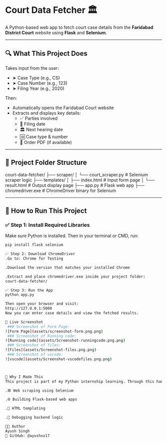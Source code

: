 # Court Data Fetcher 🏛️

A Python-based web app to fetch court case details from the **Faridabad District Court** website using **Flask** and **Selenium**.

---

## 🔍 What This Project Does

Takes input from the user:

- ➤ Case Type (e.g., CS)  
- ➤ Case Number (e.g., 123)  
- ➤ Filing Year (e.g., 2020)

Then:

- Automatically opens the Faridabad Court website
- Extracts and displays key details:
  - ✅ Parties involved  
  - 📅 Filing date  
  - 🏛️ Next hearing date  
  - 🆔 Case type & number  
  - 📄 Order PDF (if available)

---

## 📁 Project Folder Structure

court-data-fetcher/
├── scraper/
│ └── court_scraper.py # Selenium scraper logic
├── templates/
│ ├── index.html # Input form page
│ └── result.html # Output display page
├── app.py # Flask web app
├── chromedriver.exe # ChromeDriver binary for Selenium


---

## 🚀 How to Run This Project

### ✅ Step 1: Install Required Libraries

Make sure Python is installed. Then in your terminal or CMD, run:

```bash
pip install flask selenium

✅ Step 2: Download ChromeDriver
.Go to: Chrome for Testing

.Download the version that matches your installed Chrome

.Extract and place chromedriver.exe inside your project folder:
court-data-fetcher/

✅ Step 3: Run the App
python app.py

Then open your browser and visit:
http://127.0.0.1:5000
Now you can enter case details and view the fetched results.

📸 Live Screenshot
 ### Screenshot of Form Page:
![Form Page](assets/screenshot-form.png.png)
 ### Screenshot of Running code:
![Running code](assets/Screenshot-runningcode.png.png)
 ### Screenshot of files:
![Files](assets/Screenshot-files.png.png)
 ### Screenshot of vscode:
![vscode](assets/Screenshot-vscodefiles.png.png)



📌 Why I Made This
This project is part of my Python internship learning. Through this hands-on project, I practiced:

.🕸️ Web scraping using Selenium

.🌐 Building Flask-based web apps

.🧾 HTML templating

.🐞 Debugging backend logic

👨‍💻 Author
Ayush Singh
🔗 GitHub: @ayushxx17
